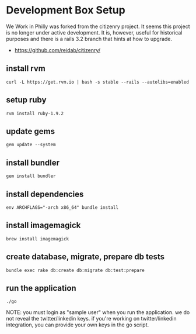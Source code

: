 # Development Box Setup
We Work in Philly was forked from the citizenry project. It seems this project is no longer under active development. It is, however, useful for historical purposes and there is a rails 3.2 branch that hints at how to upgrade.
- https://github.com/reidab/citizenry/

## install rvm
`curl -L https://get.rvm.io | bash -s stable --rails --autolibs=enabled`

## setup ruby
`rvm install ruby-1.9.2`

## update gems
`gem update --system`

## install bundler
`gem install bundler`

## install dependencies
`env ARCHFLAGS="-arch x86_64" bundle install`

## install imagemagick
`brew install imagemagick`

## create database, migrate, prepare db tests
`bundle exec rake db:create db:migrate db:test:prepare`

## run the application
`./go`

NOTE: you must login as "sample user" when you run the application. we do not reveal the twitter/linkedin keys. if you're working on twitter/linkedin integration, you can provide your own keys in the go script. 



